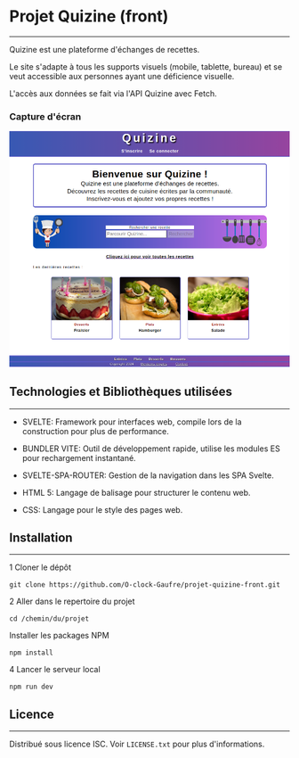# Projet Quizine (front)
***
Quizine est une plateforme d'échanges de recettes.

Le site s'adapte à tous les supports visuels (mobile, tablette, bureau) et se veut accessible aux personnes ayant une déficience visuelle.

L'accès aux données se fait via l'API Quizine avec Fetch.

### Capture d'écran
![Capture page d'accueil su site](/public/images/quizine.png)

## Technologies et Bibliothèques utilisées
***
* SVELTE: Framework pour interfaces web, compile lors de la construction pour plus de performance.

* BUNDLER VITE: Outil de développement rapide, utilise les modules ES pour rechargement instantané.

* SVELTE-SPA-ROUTER: Gestion de la navigation dans les SPA Svelte.

* HTML 5: Langage de balisage pour structurer le contenu web.

* CSS: Langage pour le style des pages web.

## Installation
***
1 Cloner le dépôt
```
git clone https://github.com/O-clock-Gaufre/projet-quizine-front.git
```
2 Aller dans le repertoire du projet
```
cd /chemin/du/projet
```
 Installer les packages NPM
```
npm install
```
4 Lancer le serveur local
```
npm run dev
```

## Licence 
***
Distribué sous licence ISC. Voir ```LICENSE.txt``` pour plus d'informations.

